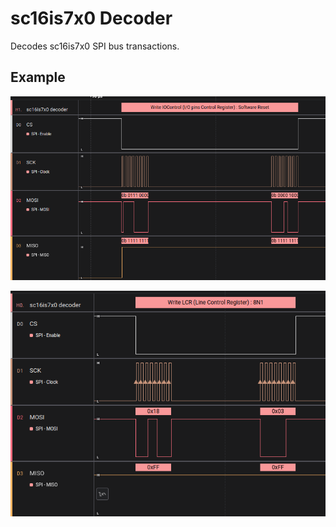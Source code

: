 # sc16is7x0 Decoder

Decodes sc16is7x0 SPI bus transactions.

## Example

![Example1](https://raw.githubusercontent.com/Leroy-Automation/sc16is7x0-hla/master/demo.png)

![Example2](https://raw.githubusercontent.com/Leroy-Automation/sc16is7x0-hla/master/demo2.png)
